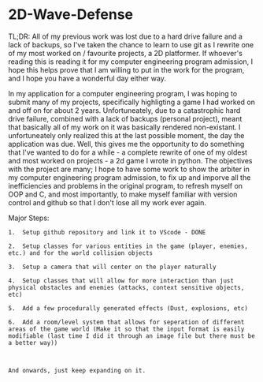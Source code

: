 # 2D-Wave-Defense
 TL;DR: All of my previous work was lost due to a hard drive failure and a lack of backups, so I've taken the chance to learn to use git as I rewrite one of my most worked on / favourite projects, a 2D platformer. If whoever's reading this is reading it for my computer engineering program admission, I hope this helps prove that I am willing to put in the work for the program, and I hope you have a wonderful day either way.



In my application for a computer engineering program, I was hoping to submit many of my projects, specifically highligting a game I had worked on and off on for about 2 years. Unfortuneately, due to a catastrophic hard drive failure, combined with a lack of backups (personal project), meant that basically all of my work on it was basically rendered non-existant. I unfortuneately only realized this at the last possible moment, the day the application was due. Well, this gives me the opportunity to do something that I've wanted to do for a while - a complete rewrite of one of my oldest and most worked on projects - a 2d game I wrote in python. The objectives with the project are many; I hope to have some work to show the arbiter in my computer engineering program admission, to fix up and imporve all the inefficiencies and problems in the original program, to refresh myself on OOP and C, and most importantly, to make myself familiar with version control and github so that I don't lose all my work ever again.



Major Steps:

    1.  Setup github repository and link it to VScode - DONE

    2.  Setup classes for various entities in the game (player, enemies, etc.) and for the world collision objects

    3.  Setup a camera that will center on the player naturally
    
    4.  Setup classes that will allow for more interaction than just physical obstacles and enemies (attacks, context sensitive objects, etc)
    
    5.  Add a few procedurally generated effects (Dust, explosions, etc)
    
    6.  Add a room/level system that allows for seperation of different areas of the game world (Make it so that the input format is easily modifiable (last time I did it through an image file but there must be a better way))
    

    
    And onwards, just keep expanding on it.
